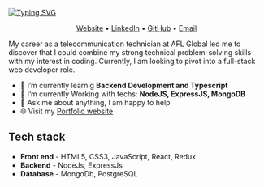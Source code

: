 <!-- Heading -->
[![Typing SVG](https://readme-typing-svg.demolab.com?font=Fira+Code&size=32&pause=60000&color=7FB1F4&background=5C3AFF00&center=true&width=1024&lines=Hi+there%2C+I'm+Mykhailo+Zapolskyi)](https://git.io/typing-svg)

<!-- Contacts -->
<p align="center">
  <a href="https://mzapolskyi.tech" target="_blank">Website</a> •
  <a href="https://www.linkedin.com/in/mikhailzapolskyi/" target="_blank">LinkedIn</a> •
  <a href="https://github.com/mikhail-zapolskyi" target="_blank">GitHub</a> •
  <a href="mailto:mykhailo.zapolskyi@gmail.com" target="_blank">Email</a>
</p>

<!-- Profile -->
My career as a telecommunication technician at AFL Global led me to discover that I could combine my strong technical problem-solving skills with my interest in coding. Currently, I am looking to pivot into a full-stack web developer role.

<!-- Current State -->
<ul>
     <li>🔭 I’m currently learnig <strong>Backend Development and Typescript</strong></li>
     <li>🌱 I’m currently Working with techs: <strong>NodeJS, ExpressJS, MongoDB</strong></li>
     <li>💬 Ask me about anything, I am happy to help</li>
     <li>🌐 Visit my <a href="https://mzapolskyi.tech" target="_blank">Portfolio website</a></li>
</ul>

<!-- TECH STACK -->

<h2>Tech stack</h2>
<ul>
     <li><strong>Front end</strong> - HTML5, CSS3, JavaScript, React, Redux</li>
     <li><strong>Backend</strong> - NodeJs, ExpressJs</li>
     <li><strong>Database</strong> - MongoDb, PostgreSQL</li>
</ul>
